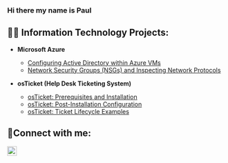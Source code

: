### Hi there my name is Paul
<h2>👨‍💻 Information Technology Projects:</h2>


- <b>Microsoft Azure</b>
  - [Configuring Active Directory within Azure VMs](https://github.com/Belnavis10/configure-ad)
  - [Network Security Groups (NSGs) and Inspecting Network Protocols](https://github.com/Belnavis10/azure-network-protocols)

- <b>osTicket (Help Desk Ticketing System)</b>
  - [osTicket: Prerequisites and Installation](https://github.com/Belnavis10/osticket-prereqs)
  - [osTicket: Post-Installation Configuration](https://github.com/Belnavis10/post-install-config)
  - [osTicket: Ticket Lifecycle Examples](https://github.com/Belnavis10/ticket-lifecycle) 
<h2>🤳Connect with me:</h2>


[<img align="left" alt="paul-belnavis | LinkedIn" width="22px" src="https://cdn.jsdelivr.net/npm/simple-icons@v3/icons/linkedin.svg" />][linkedin]



[linkedin]: https://linkedin.com/in/paul-belnavis
<!--
**Belnavis10/Belnavis10** is a ✨ _special_ ✨ repository because its `README.md` (this file) appears on your GitHub profile.

Here are some ideas to get you started:

- 🔭 I’m currently working on ...
- 🌱 I’m currently learning ...
- 👯 I’m looking to collaborate on ...
- 🤔 I’m looking for help with ...
- 💬 Ask me about ...
- 📫 How to reach me: ...
- 😄 Pronouns: ...
- ⚡ Fun fact: ...
-->
